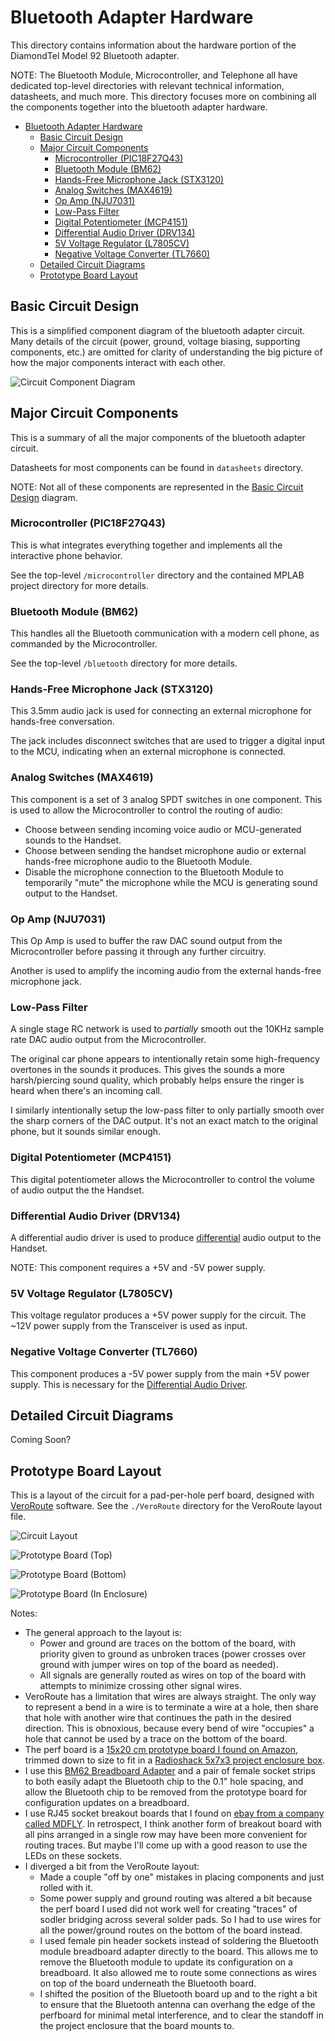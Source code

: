 # Bluetooth Adapter Hardware

This directory contains information about the hardware portion of the DiamondTel Model 92 Bluetooth adapter.

NOTE: The Bluetooth Module, Microcontroller, and Telephone all have dedicated top-level directories with relevant technical information, datasheets, and much more. This directory focuses more on combining all the components together into the bluetooth adapter hardware.

- [Bluetooth Adapter Hardware](#bluetooth-adapter-hardware)
  - [Basic Circuit Design](#basic-circuit-design)
  - [Major Circuit Components](#major-circuit-components)
    - [Microcontroller (PIC18F27Q43)](#microcontroller-pic18f27q43)
    - [Bluetooth Module (BM62)](#bluetooth-module-bm62)
    - [Hands-Free Microphone Jack (STX3120)](#hands-free-microphone-jack-stx3120)
    - [Analog Switches (MAX4619)](#analog-switches-max4619)
    - [Op Amp (NJU7031)](#op-amp-nju7031)
    - [Low-Pass Filter](#low-pass-filter)
    - [Digital Potentiometer (MCP4151)](#digital-potentiometer-mcp4151)
    - [Differential Audio Driver (DRV134)](#differential-audio-driver-drv134)
    - [5V Voltage Regulator (L7805CV)](#5v-voltage-regulator-l7805cv)
    - [Negative Voltage Converter (TL7660)](#negative-voltage-converter-tl7660)
  - [Detailed Circuit Diagrams](#detailed-circuit-diagrams)
  - [Prototype Board Layout](#prototype-board-layout)
  
## Basic Circuit Design

This is a simplified component diagram of the bluetooth adapter circuit. Many details of the circuit (power, ground, voltage biasing, supporting components, etc.) are omitted for clarity of understanding the big picture of how the major components interact with each other.

![Circuit Component Diagram](../readme/circuit_component_diagram.drawio.png)

## Major Circuit Components

This is a summary of all the major components of the bluetooth adapter circuit.

Datasheets for most components can be found in `datasheets` directory.

NOTE: Not all of these components are represented in the [Basic Circuit Design](#basic-circuit-design) diagram.

### Microcontroller (PIC18F27Q43)

This is what integrates everything together and implements all the interactive phone behavior.

See the top-level `/microcontroller` directory and the contained MPLAB project directory for more details.

### Bluetooth Module (BM62)

This handles all the Bluetooth communication with a modern cell phone, as commanded by the Microcontroller.

See the top-level `/bluetooth` directory for more details.

### Hands-Free Microphone Jack (STX3120)

This 3.5mm audio jack is used for connecting an external microphone for hands-free conversation.

The jack includes disconnect switches that are used to trigger a digital input to the MCU, indicating when
an external microphone is connected.

### Analog Switches (MAX4619)

This component is a set of 3 analog SPDT switches in one component. This is used to allow the Microcontroller to control the routing of audio:

- Choose between sending incoming voice audio or MCU-generated sounds to the Handset.
- Choose between sending the handset microphone audio or external hands-free microphone audio to the Bluetooth Module.
- Disable the microphone connection to the Bluetooth Module to temporarily "mute" the microphone while the MCU is generating sound output to the Handset.

### Op Amp (NJU7031)

This Op Amp is used to buffer the raw DAC sound output from the Microcontroller before passing it through any further circuitry.

Another is used to amplify the incoming audio from the external hands-free microphone jack.

### Low-Pass Filter

A single stage RC network is used to *partially* smooth out the 10KHz sample rate DAC audio output from the Microcontroller.

The original car phone appears to intentionally retain some high-frequency overtones in the sounds it produces. This gives the sounds a more harsh/piercing sound quality, which probably helps ensure the ringer is heard when there's an incoming call.

I similarly intentionally setup the low-pass filter to only partially smooth over the sharp corners of the DAC output. It's not an exact match to the original phone, but it sounds similar enough.

### Digital Potentiometer (MCP4151)

This digital potentiometer allows the Microcontroller to control the volume of audio output the the Handset.

### Differential Audio Driver (DRV134)

A differential audio driver is used to produce [differential](https://en.wikipedia.org/wiki/Differential_signalling) audio output to the Handset.

NOTE: This component requires a +5V and -5V power supply.

### 5V Voltage Regulator (L7805CV)

This voltage regulator produces a +5V power supply for the circuit. The ~12V power supply from the Transceiver is used as input.

### Negative Voltage Converter (TL7660)

This component produces a -5V power supply from the main +5V power supply. This is necessary for the [Differential Audio Driver](#differential-audio-driver-drv134).

## Detailed Circuit Diagrams

Coming Soon?

## Prototype Board Layout

This is a layout of the circuit for a pad-per-hole perf board, designed with [VeroRoute](https://sourceforge.net/projects/veroroute/) software. See the `./VeroRoute` directory for the VeroRoute layout file.

![Circuit Layout](./VeroRoute/layout.png)

![Prototype Board (Top)](./readme/prototype_board_top.JPG)

![Prototype Board (Bottom)](./readme/prototype_board_bottom.JPG)

![Prototype Board (In Enclosure)](./readme/prototype_board_in_enclosure.JPG)


Notes:
- The general approach to the layout is:
  - Power and ground are traces on the bottom of the board, with priority given to ground as unbroken traces (power crosses over ground with jumper wires on top of the board as needed).
  - All signals are generally routed as wires on top of the board with attempts to minimize crossing other signal wires.
- VeroRoute has a limitation that wires are always straight. The only way to represent a bend in a wire is to terminate a wire at a hole, then share that hole with another wire that continues the path in the desired direction. This is obnoxious, because every bend of wire "occupies" a hole that cannot be used by a trace on the bottom of the board.
- The perf board is a [15x20 cm prototype board I found on Amazon](https://www.amazon.com/gp/product/B08WJDP144), trimmed down to size to fit in a [Radioshack 5x7x3 project enclosure box](https://www.radioshack.com/products/project-enclosure-7x5x3).
- I use this [BM62 Breadboard Adapter](https://www.tindie.com/products/tomaskovacik/bm20bm62-breadboard-adapter/) and a pair of female socket strips to both easily adapt the Bluetooth chip to the 0.1" hole spacing, and allow the Bluetooth chip to be removed from the prototype board for configuration updates on a breadboard.
- I use RJ45 socket breakout boards that I found on [ebay from a company called MDFLY](https://www.ebay.com/itm/304544572432). In retrospect, I think another form of breakout board with all pins arranged in a single row may have been more convenient for routing traces. But maybe I'll come up with a good reason to use the LEDs on these sockets.
- I diverged a bit from the VeroRoute layout:
  - Made a couple "off by one" mistakes in placing components and just rolled with it.
  - Some power supply and ground routing was altered a bit because the perf board I used did not work well for creating "traces" of sodler bridging across several solder pads. So I had to use wires for all the power/ground routes on the bottom of the board instead.
  - I used female pin header sockets instead of soldering the Bluetooth module breadboard adapter directly to the board. This allows me to remove the Bluetooth module to update its configuration on a breadboard. It also allowed me to route some connections as wires on top of the board underneath the Bluetooth board.
  - I shifted the position of the Bluetooth board up and to the right a bit to ensure that the Bluetooth antenna can overhang the edge of the perfboard for minimal metal interference, and to clear the standoff in the project enclosure that the board mounts to.
